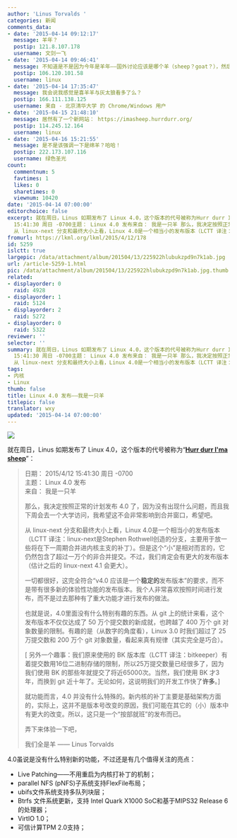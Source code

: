 ```yaml
---
author: 'Linus Torvalds '
categories: 新闻
comments_data:
- date: '2015-04-14 09:12:17'
  message: 羊年？
  postip: 121.8.107.178
  username: 文剑一飞
- date: '2015-04-14 09:46:41'
  message: 不知道是不是因为今年是羊年——国外讨论应该是哪个羊（sheep？goat？），然后就用这个代号了？
  postip: 106.120.101.58
  username: linux
- date: '2015-04-14 17:35:47'
  message: 我会说我感觉是喜羊羊与灰太狼看多了么？
  postip: 166.111.138.125
  username: 来自 - 北京清华大学 的 Chrome/Windows 用户
- date: '2015-04-15 21:48:10'
  message: 居然有了一个新网站： https://imasheep.hurrdurr.org/
  postip: 114.245.12.164
  username: linux
- date: '2015-04-16 15:21:55'
  message: 是不是该强调一下是绵羊？哈哈！
  postip: 222.173.107.116
  username: 绿色圣光
count:
  commentnum: 5
  favtimes: 1
  likes: 0
  sharetimes: 0
  viewnum: 10420
date: '2015-04-14 07:00:00'
editorchoice: false
excerpt: 就在周日，Linus 如期发布了 Linux 4.0，这个版本的代号被称为Hurr durr I'ma sheep：  日期： 2015/4/12
  15:41:30 周日 -0700主题： Linux 4.0 发布来自： 我是一只羊 那么，我决定按照正常的计划发布 4.0 了，因为没有出现什么问题，而且我下周会去一个大学访问，我希望这不会非常影响到合并窗口，希望吧。
  从 linux-next 分支和最终大小上看，Linux 4.0是一个相当小的发布版本（LCTT 译注：linux-next是Stephen Rothwell创造的分支，主要用于放一些将在下一周期合并进内核主支的补丁）。但是这个小是相对而言的，它仍然包含了超过一万
fromurl: https://lkml.org/lkml/2015/4/12/178
id: 5259
islctt: true
largepic: /data/attachment/album/201504/13/225922hlubukzpd9n7k1ab.jpg
url: /article-5259-1.html
pic: /data/attachment/album/201504/13/225922hlubukzpd9n7k1ab.jpg.thumb.jpg
related:
- displayorder: 0
  raid: 4928
- displayorder: 1
  raid: 5124
- displayorder: 2
  raid: 5272
- displayorder: 0
  raid: 5322
reviewer: ''
selector: ''
summary: 就在周日，Linus 如期发布了 Linux 4.0，这个版本的代号被称为Hurr durr I'ma sheep：  日期： 2015/4/12
  15:41:30 周日 -0700主题： Linux 4.0 发布来自： 我是一只羊 那么，我决定按照正常的计划发布 4.0 了，因为没有出现什么问题，而且我下周会去一个大学访问，我希望这不会非常影响到合并窗口，希望吧。
  从 linux-next 分支和最终大小上看，Linux 4.0是一个相当小的发布版本（LCTT 译注：linux-next是Stephen Rothwell创造的分支，主要用于放一些将在下一周期合并进内核主支的补丁）。但是这个小是相对而言的，它仍然包含了超过一万
tags:
- 内核
- Linux
thumb: false
title: Linux 4.0 发布——我是一只羊
titlepic: false
translator: wxy
updated: '2015-04-14 07:00:00'
---
```


![](/data/attachment/album/201504/13/225922hlubukzpd9n7k1ab.jpg)


就在周日，Linus 如期发布了 Linux 4.0，这个版本的代号被称为“**[Hurr durr I'ma sheep](https://imasheep.hurrdurr.org/)**”：



> 
> 日期： 2015/4/12 15:41:30 周日 -0700  
> 主题： Linux 4.0 发布  
> 来自： 我是一只羊
> 
> 
>   
> 那么，我决定按照正常的计划发布 4.0 了，因为没有出现什么问题，而且我下周会去一个大学访问，我希望这不会非常影响到合并窗口，希望吧。
> 
> 
> 从 linux-next 分支和最终大小上看，Linux 4.0是一个相当小的发布版本（LCTT 译注：linux-next是Stephen Rothwell创造的分支，主要用于放一些将在下一周期合并进内核主支的补丁）。但是这个“小”是相对而言的，它仍然包含了超过一万个的非合并提交。不过，我们肯定会有更大的发布版本（估计之后的 linux-next 4.1 会更大）。
> 
> 
> 一切都很好，这完全符合“v4.0 应该是一个**稳定的**发布版本”的要求，而不是带有很多新的体验性功能的发布版本。我个人非常喜欢按照时间进行发布，而不是过去那种有了重大功能才进行发布的做法。
> 
> 
> 也就是说，4.0里面没有什么特别有趣的东西。从 git 上的统计来看，这个发布版本不仅仅达成了 50 万个提交数的新成就，也跨越了 400 万个 git 对象数量的限制。有趣的是（从数字的角度看），Linux 3.0 时我们超过了 25 万提交数和 200 万个 git 对象数量，看起来真有规律（其实完全是巧合）。
> 
> 
> [ 另外一个趣事：我们原来使用的 BK 版本库（LCTT 译注：bitkeeper）有着提交数用16位二进制存储的限制，所以25万提交数量已经很多了，因为我们使用 BK 的那些年就提交了将近65000次。当然，我们使用 BK 才3年，而换到 git 近十年了。无论如何，这说明我们的开发工作快了**许多**。]
> 
> 
> 就功能而言，4.0 并没有什么特殊的。新内核的补丁主要是基础架构方面的，实际上，这并不是版本号改变的原因，我们可能在其它的（小）版本中有更大的改变。所以，这只是一个“按部就班”的发布而已。
> 
> 
> 弄下来体验一下吧，
> 
> 
> 我们全是羊 —— Linus Torvalds 
> 
> 
> 


4.0虽说是没有什么特别新的功能，不过还是有几个值得关注的亮点：


* Live Patching——不用重启为内核打补丁的机制；
* parallel NFS (pNFS)子系统支持FlexFile布局；
* ubifs文件系统支持多队列块层；
* Btrfs 文件系统更新，支持 Intel Quark X1000 SoC和基于MIPS32 Release 6的处理器；
* VirtIO 1.0；
* 可信计算TPM 2.0支持；